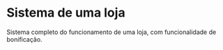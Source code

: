 # Sistema de uma loja

Sistema completo do funcionamento de uma loja, com funcionalidade de bonificação.
